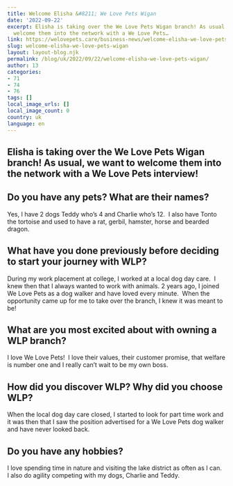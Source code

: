 ```yaml
---
title: Welcome Elisha &#8211; We Love Pets Wigan
date: '2022-09-22'
excerpt: Elisha is taking over the We Love Pets Wigan branch! As usual, we want to
  welcome them into the network with a We Love Pets…
link: https://welovepets.care/business-news/welcome-elisha-we-love-pets-wigan/
slug: welcome-elisha-we-love-pets-wigan
layout: layout-blog.njk
permalink: /blog/uk/2022/09/22/welcome-elisha-we-love-pets-wigan/
author: 13
categories:
- 71
- 74
- 76
tags: []
local_image_urls: []
local_image_count: 0
country: uk
language: en
---
```


## **Elisha is taking over the We Love Pets Wigan branch! As usual, we want to welcome them into the network with a We Love Pets interview!**

## **Do you have any pets? What are their names?**

Yes, I have 2 dogs Teddy who’s 4 and Charlie who’s 12.  I also have Tonto the tortoise and used to have a rat, gerbil, hamster, horse and bearded dragon.

## **What have you done previously before deciding to start your journey with WLP?**

During my work placement at college, I worked at a local dog day care.  I knew then that I always wanted to work with animals. 2 years ago, I joined We Love Pets as a dog walker and have loved every minute.  When the opportunity came up for me to take over the branch, I knew it was meant to be!

## **What are you most excited about with owning a WLP branch?**

I love We Love Pets!  I love their values, their customer promise, that welfare is number one and I really can’t wait to be my own boss.

## **How did you discover WLP? Why did you choose WLP?**

When the local dog day care closed, I started to look for part time work and it was then that I saw the position advertised for a We Love Pets dog walker and have never looked back.

## **Do you have any hobbies?**

I love spending time in nature and visiting the lake district as often as I can.  I also do agility competing with my dogs, Charlie and Teddy.